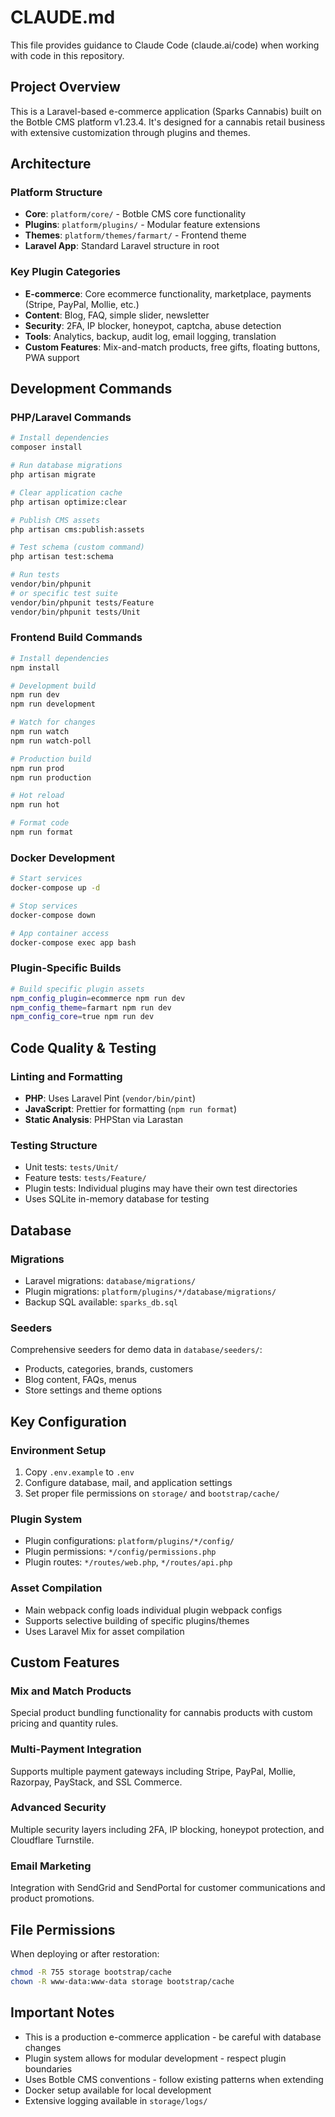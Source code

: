 # CLAUDE.md

This file provides guidance to Claude Code (claude.ai/code) when working with code in this repository.

## Project Overview

This is a Laravel-based e-commerce application (Sparks Cannabis) built on the Botble CMS platform v1.23.4. It's designed for a cannabis retail business with extensive customization through plugins and themes.

## Architecture

### Platform Structure
- **Core**: `platform/core/` - Botble CMS core functionality
- **Plugins**: `platform/plugins/` - Modular feature extensions
- **Themes**: `platform/themes/farmart/` - Frontend theme
- **Laravel App**: Standard Laravel structure in root

### Key Plugin Categories
- **E-commerce**: Core ecommerce functionality, marketplace, payments (Stripe, PayPal, Mollie, etc.)
- **Content**: Blog, FAQ, simple slider, newsletter
- **Security**: 2FA, IP blocker, honeypot, captcha, abuse detection
- **Tools**: Analytics, backup, audit log, email logging, translation
- **Custom Features**: Mix-and-match products, free gifts, floating buttons, PWA support

## Development Commands

### PHP/Laravel Commands
```bash
# Install dependencies
composer install

# Run database migrations
php artisan migrate

# Clear application cache
php artisan optimize:clear

# Publish CMS assets
php artisan cms:publish:assets

# Test schema (custom command)
php artisan test:schema

# Run tests
vendor/bin/phpunit
# or specific test suite
vendor/bin/phpunit tests/Feature
vendor/bin/phpunit tests/Unit
```

### Frontend Build Commands
```bash
# Install dependencies
npm install

# Development build
npm run dev
npm run development

# Watch for changes
npm run watch
npm run watch-poll

# Production build
npm run prod
npm run production

# Hot reload
npm run hot

# Format code
npm run format
```

### Docker Development
```bash
# Start services
docker-compose up -d

# Stop services
docker-compose down

# App container access
docker-compose exec app bash
```

### Plugin-Specific Builds
```bash
# Build specific plugin assets
npm_config_plugin=ecommerce npm run dev
npm_config_theme=farmart npm run dev
npm_config_core=true npm run dev
```

## Code Quality & Testing

### Linting and Formatting
- **PHP**: Uses Laravel Pint (`vendor/bin/pint`)
- **JavaScript**: Prettier for formatting (`npm run format`)
- **Static Analysis**: PHPStan via Larastan

### Testing Structure
- Unit tests: `tests/Unit/`
- Feature tests: `tests/Feature/`
- Plugin tests: Individual plugins may have their own test directories
- Uses SQLite in-memory database for testing

## Database

### Migrations
- Laravel migrations: `database/migrations/`
- Plugin migrations: `platform/plugins/*/database/migrations/`
- Backup SQL available: `sparks_db.sql`

### Seeders
Comprehensive seeders for demo data in `database/seeders/`:
- Products, categories, brands, customers
- Blog content, FAQs, menus
- Store settings and theme options

## Key Configuration

### Environment Setup
1. Copy `.env.example` to `.env`
2. Configure database, mail, and application settings
3. Set proper file permissions on `storage/` and `bootstrap/cache/`

### Plugin System
- Plugin configurations: `platform/plugins/*/config/`
- Plugin permissions: `*/config/permissions.php`
- Plugin routes: `*/routes/web.php`, `*/routes/api.php`

### Asset Compilation
- Main webpack config loads individual plugin webpack configs
- Supports selective building of specific plugins/themes
- Uses Laravel Mix for asset compilation

## Custom Features

### Mix and Match Products
Special product bundling functionality for cannabis products with custom pricing and quantity rules.

### Multi-Payment Integration
Supports multiple payment gateways including Stripe, PayPal, Mollie, Razorpay, PayStack, and SSL Commerce.

### Advanced Security
Multiple security layers including 2FA, IP blocking, honeypot protection, and Cloudflare Turnstile.

### Email Marketing
Integration with SendGrid and SendPortal for customer communications and product promotions.

## File Permissions

When deploying or after restoration:
```bash
chmod -R 755 storage bootstrap/cache
chown -R www-data:www-data storage bootstrap/cache
```

## Important Notes

- This is a production e-commerce application - be careful with database changes
- Plugin system allows for modular development - respect plugin boundaries
- Uses Botble CMS conventions - follow existing patterns when extending
- Docker setup available for local development
- Extensive logging available in `storage/logs/`